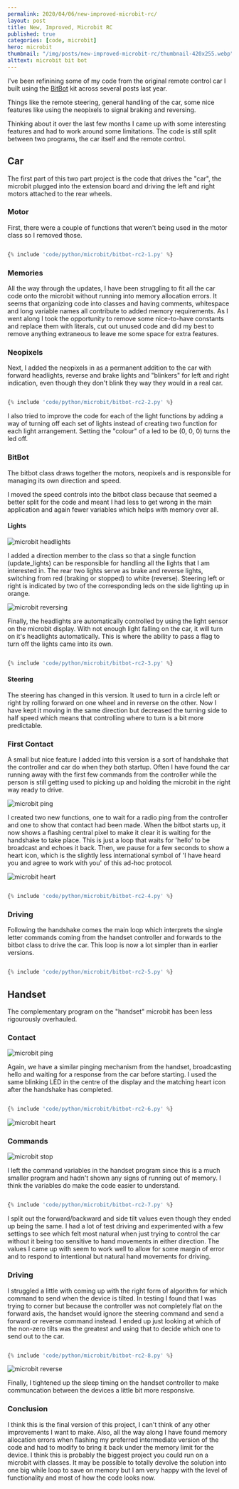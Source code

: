 ```yaml
---
permalink: 2020/04/06/new-improved-microbit-rc/
layout: post
title: New, Improved, Microbit RC
published: true
categories: [code, microbit]
hero: microbit
thumbnail: "/img/posts/new-improved-microbit-rc/thumbnail-420x255.webp"
alttext: microbit bit bot
---
```


I've been refinining some of my code from the original remote control car I built using the <a href="http://4tronix.co.uk/blog/?p=1490">BitBot</a> kit 
across several posts last year.

Things like the remote steering, general handling of the car, some nice features like using the neopixels to signal braking and reversing.

Thinking about it over the last few months I came up with some interesting features and had to work around some limitations. The code is still split between 
two programs, the car itself and the remote control. 
 
## Car

The first part of this two part project is the code that drives the "car", the microbit plugged into the extension board and driving the left and right 
motors attached to the rear wheels. 


### Motor

First, there were a couple of functions that weren't being used in the motor class so I removed those. 

```python

{% include 'code/python/microbit/bitbot-rc2-1.py' %}

```

### Memories

All the way through the updates, I have been struggling to fit all the car code onto the microbit without running into memory allocation 
errors. It seems that organizing code into classes and having comments, whitespace and long variable names all contribute to added memory requirements. As I 
went along I took the opportunity to remove some nice-to-have constants and replace them with literals, cut out unused code and did my best to 
remove anything extraneous to leave me some space for extra features. 


### Neopixels

Next, I added the neopixels in as a permanent addition to the car with forward headlights, reverse and brake lights and "blinkers" for left and right 
indication, even though they don't blink they way they would in a real car.

```python

{% include 'code/python/microbit/bitbot-rc2-2.py' %}

```
I also tried to improve the code for each of the light functions by adding a way of turning off each set of lights instead of creating two function for each 
light arrangement. Setting the "colour" of a led to be (0, 0, 0) turns the led off.


### BitBot

The bitbot class draws together the motors, neopixels and is responsible for managing its own direction and speed. 

I moved the speed controls into the bitbot class because that seemed a better split for the code and meant I had less to get wrong in the main application and again fewer variables which helps with memory over all. 


#### Lights 

![microbit headlights](/img/posts/new-improved-microbit-rc/headlights.webp)


I added a direction member to the class so that a single function (update_lights) can be responsible for handling all the lights that I am interested in. The rear two lights serve as brake and reverse lights, switching from red (braking or stopped) to white (reverse). Steering left or right is indicated by two of the 
corresponding leds on the side lighting up in orange.

![microbit reversing](/img/posts/new-improved-microbit-rc/rc-reverse.webp)

Finally, the headlights are automatically controlled by using the light sensor on the microbit display. With not enough light falling on the car, it will turn 
on it's headlights automatically. This is where the ability to pass a flag to turn off the lights came into its own. 

```python

{% include 'code/python/microbit/bitbot-rc2-3.py' %}

```


#### Steering 

The steering has changed in this version. It used to turn in a circle left or right by rolling forward on one wheel and in reverse on the other. Now I have kept it moving in the same direction but decreased the turning side to half speed which means that controlling where to turn is a bit more predictable. 

### First Contact

A small but nice feature I added into this version is a sort of handshake that the controller and car do when they both startup. Often I have found the car 
running away with the first few commands from the controller while the person is still getting used to picking up and holding the microbit in the right way 
ready to drive.

![microbit ping](/img/posts/new-improved-microbit-rc/rc-ping.webp)


I created two new functions, one to wait for a radio ping from the controller and one to show that contact had been made. When the bitbot starts up, it now 
shows a flashing central pixel to make it clear it is waiting for the handshake to take place. This is just a loop that waits for 'hello' to be broadcast 
and echoes it back. Then, we pause for a few seconds to show a heart icon, which is the slightly less international symbol of 'I have heard you and agree to work 
with you' of this ad-hoc protocol. 

![microbit heart](/img/posts/new-improved-microbit-rc/rc-heart.webp)


```python

{% include 'code/python/microbit/bitbot-rc2-4.py' %}

```

### Driving

Following the handshake comes the main loop which interprets the single letter commands coming from the handset controller and forwards to the bitbot class to 
drive the car. This loop is now a lot simpler than in earlier versions.

```python

{% include 'code/python/microbit/bitbot-rc2-5.py' %}

```


## Handset

The complementary program on the "handset" microbit has been less rigourously overhauled. 


### Contact

![microbit ping](/img/posts/new-improved-microbit-rc/handset-ping.webp)

Again, we have a similar pinging mechanism from the handset, broadcasting hello and waiting for a response from the car before starting. I used the same blinking 
LED in the centre of the display and the matching heart icon after the handshake has completed. 

```python

{% include 'code/python/microbit/bitbot-rc2-6.py' %}

```

![microbit heart](/img/posts/new-improved-microbit-rc/handset-heart.webp)


### Commands

![microbit stop](/img/posts/new-improved-microbit-rc/handset-stop.webp)

I left the command variables in the handset program since this is a much smaller program and hadn't shown any signs of running out of memory. I think the variables do make the code easier to understand. 

```python

{% include 'code/python/microbit/bitbot-rc2-7.py' %}

```

I split out the forward/backward and side tilt values even though they ended up being the same. I had a lot of test driving and experimented with a few settings 
to see which felt most natural when just trying to control the car without it being too sensitive to hand movements in either direction. The values I came up 
with seem to work well to allow for some margin of error and to respond to intentional but natural hand movements for driving.


### Driving

I struggled a little with coming up with the right form of algorithm for which command to send when the device is tilted. In testing I found that I was trying to corner but because the controller was not completely flat on the forward axis, the handset would ignore the steering command and send a forward or reverse command instead. I ended up just looking at which of the non-zero tilts was the greatest and using that to decide which one to send out to the car.


```python

{% include 'code/python/microbit/bitbot-rc2-8.py' %}

```

![microbit reverse](/img/posts/new-improved-microbit-rc/handset-reverse.webp)

Finally, I tightened up the sleep timing on the handset controller to make communcation between the devices a little bit more responsive.


### Conclusion

I think this is the final version of this project, I can't think of any other improvements I want to make. Also, all the way along I have found memory allocation 
errors when flashing my preferred intermediate version of the code and had to modify to bring it back under the memory limit for the device. I think this is probably the biggest project you could run on a microbit with classes. It may be possible to totally devolve the solution into one big while loop to save on memory but I am very happy with the level of functionality and most of how the code looks now. 
